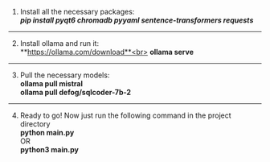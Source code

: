 1. Install all the necessary packages:<br>
***pip install pyqt6 chromadb pyyaml sentence-transformers requests***
---
2. Install ollama and run it:<br>
**https://ollama.com/download**<br>
**ollama serve**
---
3. Pull the necessary models:<br>
**ollama pull mistral**<br>
**ollama pull defog/sqlcoder-7b-2**
---
4. Ready to go! Now just run the following command in the project directory<br>
**python main.py**<br>
OR<br>
**python3 main.py**<br>